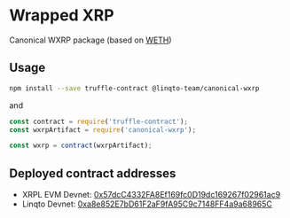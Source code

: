 # Wrapped XRP

Canonical WXRP package (based on [WETH](https://github.com/gnosis/canonical-weth))

## Usage

```sh
npm install --save truffle-contract @linqto-team/canonical-wxrp
```

and

```js
const contract = require('truffle-contract');
const wxrpArtifact = require('canonical-wxrp');

const wxrp = contract(wxrpArtifact);
```

## Deployed contract addresses

- XRPL EVM Devnet: [0x57dcC4332FA8Ef169fc0D19dc169267f02961ac9](https://evm-sidechain.xrpl.org/address/0x57dcC4332FA8Ef169fc0D19dc169267f02961ac9)
- Linqto Devnet: [0xa8e852E7bD61F2aF9fA95C9c7148FF4a9a68965C](https://explorer.linqto-dev.com/token/0xa8e852E7bD61F2aF9fA95C9c7148FF4a9a68965C/token-transfers)
